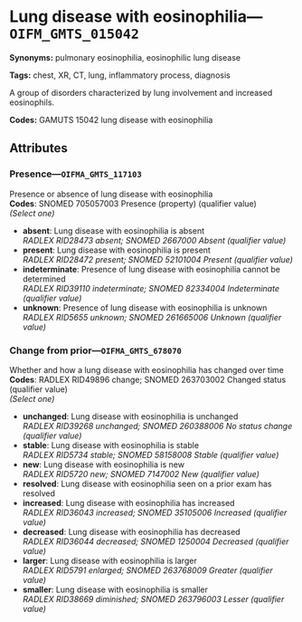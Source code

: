 # Lung disease with eosinophilia—`OIFM_GMTS_015042`

**Synonyms:** pulmonary eosinophilia, eosinophilic lung disease

**Tags:** chest, XR, CT, lung, inflammatory process, diagnosis

A group of disorders characterized by lung involvement and increased eosinophils.

**Codes:** GAMUTS 15042 lung disease with eosinophilia

## Attributes

### Presence—`OIFMA_GMTS_117103`

Presence or absence of lung disease with eosinophilia  
**Codes**: SNOMED 705057003 Presence (property) (qualifier value)  
*(Select one)*

- **absent**: Lung disease with eosinophilia is absent  
_RADLEX RID28473 absent; SNOMED 2667000 Absent (qualifier value)_
- **present**: Lung disease with eosinophilia is present  
_RADLEX RID28472 present; SNOMED 52101004 Present (qualifier value)_
- **indeterminate**: Presence of lung disease with eosinophilia cannot be determined  
_RADLEX RID39110 indeterminate; SNOMED 82334004 Indeterminate (qualifier value)_
- **unknown**: Presence of lung disease with eosinophilia is unknown  
_RADLEX RID5655 unknown; SNOMED 261665006 Unknown (qualifier value)_

### Change from prior—`OIFMA_GMTS_678070`

Whether and how a lung disease with eosinophilia has changed over time  
**Codes**: RADLEX RID49896 change; SNOMED 263703002 Changed status (qualifier value)  
*(Select one)*

- **unchanged**: Lung disease with eosinophilia is unchanged  
_RADLEX RID39268 unchanged; SNOMED 260388006 No status change (qualifier value)_
- **stable**: Lung disease with eosinophilia is stable  
_RADLEX RID5734 stable; SNOMED 58158008 Stable (qualifier value)_
- **new**: Lung disease with eosinophilia is new  
_RADLEX RID5720 new; SNOMED 7147002 New (qualifier value)_
- **resolved**: Lung disease with eosinophilia seen on a prior exam has resolved  
- **increased**: Lung disease with eosinophilia has increased  
_RADLEX RID36043 increased; SNOMED 35105006 Increased (qualifier value)_
- **decreased**: Lung disease with eosinophilia has decreased  
_RADLEX RID36044 decreased; SNOMED 1250004 Decreased (qualifier value)_
- **larger**: Lung disease with eosinophilia is larger  
_RADLEX RID5791 enlarged; SNOMED 263768009 Greater (qualifier value)_
- **smaller**: Lung disease with eosinophilia is smaller  
_RADLEX RID38669 diminished; SNOMED 263796003 Lesser (qualifier value)_